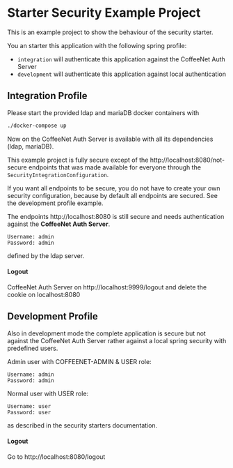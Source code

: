 # Starter Security Example Project

This is an example project to show the behaviour of the security starter.

You an starter this application with the following spring profile:

* `integration` will authenticate this application against the CoffeeNet Auth Server
* `development` will authenticate this application against local authentication

## Integration Profile

Please start the provided ldap and mariaDB docker containers with

```bash
./docker-compose up
```

Now on the CoffeeNet Auth Server is available with all its dependencies (ldap, mariaDB).

This example project is fully secure except of the http://localhost:8080/not-secure endpoints
that was made available for everyone through the `SecurityIntegrationConfiguration`.

If you want all endpoints to be secure, you do not have to create your own security configuration,
because by default all endpoints are secured. See the development profile example.

The endpoints http://localhost:8080 is still secure and needs authentication against the
**CoffeeNet Auth Server**.

```
Username: admin
Password: admin
```

defined by the ldap server.

#### Logout

CoffeeNet Auth Server on http://localhost:9999/logout and delete the cookie on localhost:8080


## Development Profile

Also in development mode the complete application is secure but not against the
CoffeeNet Auth Server rather against a local spring security with predefined users.

Admin user with COFFEENET-ADMIN & USER role:
```
Username: admin
Password: admin
```

Normal user with USER role:
```
Username: user
Password: user
```

as described in the security starters documentation.


#### Logout

Go to http://localhost:8080/logout